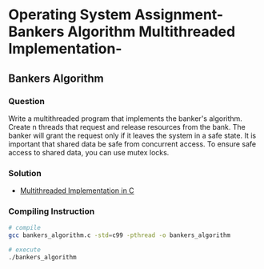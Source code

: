 # Operating System Assignment-Bankers Algorithm Multithreaded Implementation-
## Bankers Algorithm

### Question

Write a multithreaded program that implements the banker's algorithm. Create n threads that request and release resources from the bank. The banker will grant the request only if it leaves the system in a safe state. It is important that shared data be safe from concurrent access. To ensure safe access to shared data, you can use mutex locks.

### Solution
    
   - [Multithreaded Implementation in C](./bankers_algorithm.c)
   
### Compiling Instruction
```bash
# compile
gcc bankers_algorithm.c -std=c99 -pthread -o bankers_algorithm

# execute
./bankers_algorithm
```




